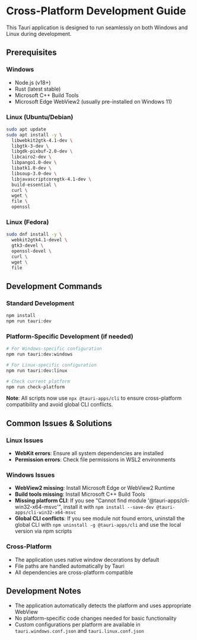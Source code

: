 # Cross-Platform Development Guide

This Tauri application is designed to run seamlessly on both Windows and Linux during development.

## Prerequisites

### Windows
- Node.js (v18+)
- Rust (latest stable)
- Microsoft C++ Build Tools
- Microsoft Edge WebView2 (usually pre-installed on Windows 11)

### Linux (Ubuntu/Debian)
```bash
sudo apt update
sudo apt install -y \
  libwebkit2gtk-4.1-dev \
  libgtk-3-dev \
  libgdk-pixbuf-2.0-dev \
  libcairo2-dev \
  libpango1.0-dev \
  libatk1.0-dev \
  libsoup-3.0-dev \
  libjavascriptcoregtk-4.1-dev \
  build-essential \
  curl \
  wget \
  file \
  openssl
```

### Linux (Fedora)
```bash
sudo dnf install -y \
  webkit2gtk4.1-devel \
  gtk3-devel \
  openssl-devel \
  curl \
  wget \
  file
```

## Development Commands

### Standard Development
```bash
npm install
npm run tauri:dev
```

### Platform-Specific Development (if needed)
```bash
# For Windows-specific configuration
npm run tauri:dev:windows

# For Linux-specific configuration  
npm run tauri:dev:linux

# Check current platform
npm run check-platform
```

**Note**: All scripts now use `npx @tauri-apps/cli` to ensure cross-platform compatibility and avoid global CLI conflicts.

## Common Issues & Solutions

### Linux Issues
- **WebKit errors**: Ensure all system dependencies are installed
- **Permission errors**: Check file permissions in WSL2 environments

### Windows Issues
- **WebView2 missing**: Install Microsoft Edge or WebView2 Runtime
- **Build tools missing**: Install Microsoft C++ Build Tools
- **Missing platform CLI**: If you see "Cannot find module '@tauri-apps/cli-win32-x64-msvc'", install it with `npm install --save-dev @tauri-apps/cli-win32-x64-msvc`
- **Global CLI conflicts**: If you see module not found errors, uninstall the global CLI with `npm uninstall -g @tauri-apps/cli` and use the local version via npm scripts

### Cross-Platform
- The application uses native window decorations by default
- File paths are handled automatically by Tauri
- All dependencies are cross-platform compatible

## Development Notes
- The application automatically detects the platform and uses appropriate WebView
- No platform-specific code changes needed for basic functionality
- Custom configurations per platform are available in `tauri.windows.conf.json` and `tauri.linux.conf.json`